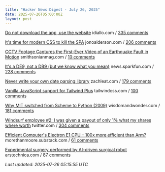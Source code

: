 ```yaml
---
title: "Hacker News Digest · July 26, 2025"
date: 2025-07-26T05:00:00Z
layout: post
---
```


[Do not download the app, use the website](https://idiallo.com/blog/dont-download-apps)  idiallo.com / [335 comments](https://news.ycombinator.com/item?id=44689059)

[It's time for modern CSS to kill the SPA](https://www.jonoalderson.com/conjecture/its-time-for-modern-css-to-kill-the-spa/)  jonoalderson.com / [206 comments](https://news.ycombinator.com/item?id=44688489)

[CCTV Footage Captures the First-Ever Video of an Earthquake Fault in Motion](https://www.smithsonianmag.com/smart-news/cctv-footage-captures-the-first-ever-video-of-an-earthquake-fault-in-motion-shining-a-rare-light-on-seismic-dynamics-180987034/)  smithsonianmag.com / [10 comments](https://news.ycombinator.com/item?id=44690911)

[It's a DE9, not a DB9 (but we know what you mean)](https://news.sparkfun.com/14298)  news.sparkfun.com / [228 comments](https://news.ycombinator.com/item?id=44682964)

[Never write your own date parsing library](https://www.zachleat.com/web/adventures-in-date-parsing/)  zachleat.com / [179 comments](https://news.ycombinator.com/item?id=44685875)

[Vanilla JavaScript support for Tailwind Plus](https://tailwindcss.com/blog/vanilla-js-support-for-tailwind-plus)  tailwindcss.com / [100 comments](https://news.ycombinator.com/item?id=44686317)

[Why MIT switched from Scheme to Python (2009)](https://www.wisdomandwonder.com/link/2110/why-mit-switched-from-scheme-to-python)  wisdomandwonder.com / [181 comments](https://news.ycombinator.com/item?id=44685119)

[Windsurf employee #2: I was given a payout of only 1% what my shares where worth](https://twitter.com/premqnair/status/1948420769945682413)  twitter.com / [304 comments](https://news.ycombinator.com/item?id=44673296)

[Efficient Computer's Electron E1 CPU – 100x more efficient than Arm?](https://morethanmoore.substack.com/p/efficient-computers-electron-e1-cpu)  morethanmoore.substack.com / [61 comments](https://news.ycombinator.com/item?id=44685050)

[Experimental surgery performed by AI-driven surgical robot](https://arstechnica.com/science/2025/07/experimental-surgery-performed-by-ai-driven-surgical-robot/)  arstechnica.com / [87 comments](https://news.ycombinator.com/item?id=44688096)


_Last updated: 2025-07-26 05:15:55 UTC_
